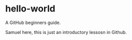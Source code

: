 # hello-world
A GitHub beginners guide.

Samuel here, this is just an introductory lessosn in Github.

